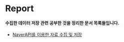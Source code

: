 # Report

#### 수집한 데이터 저장 관련 공부한 것을 정리한 문서 목록들입니다.

  + [NaverAPI를 이용한 자료 수집 및 저장](https://github.com/Gouwon/Report/blob/master/Data_store_0001.py) 
